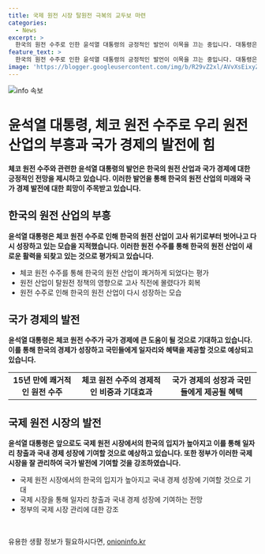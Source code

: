 ```yaml
---
title: 국제 원전 시장 탈원전 극복의 교두보 마련
categories:
  - News
excerpt: >
  한국의 원전 수주로 인한 윤석열 대통령의 긍정적인 발언이 이목을 끄는 중입니다. 대통령은 원전 산업의 부진을 극복하고 국제 시장에서의 경쟁력을 강화하여 일자리 창출과 경제발전을 이끌어낼 것이라 강조했습니다. 이는 제2의 바라카 원전 수주로 우리 경제에 큰 영향을 줄 것으로 기대되며, 국제 원전 시장에서의 선도적 입지를 확보하는 것이 중요하다는 메시지를 전달하고 있습니다.
feature_text: >
  한국의 원전 수주로 인한 윤석열 대통령의 긍정적인 발언이 이목을 끄는 중입니다. 대통령은 원전 산업의 부진을 극복하고 국제 시장에서의 경쟁력을 강화하여 일자리 창출과 경제발전을 이끌어낼 것이라 강조했습니다. 이는 제2의 바라카 원전 수주로 우리 경제에 큰 영향을 줄 것으로 기대되며, 국제 원전 시장에서의 선도적 입지를 확보하는 것이 중요하다는 메시지를 전달하고 있습니다.
image: 'https://blogger.googleusercontent.com/img/b/R29vZ2xl/AVvXsEixyZcFfHzMRdzZMjFBmAUKJYCLCGyLL1o632UiGVXcaFdKo_bkvkuCioo0uUKlGfBVcT3P84aROyZIXSBEx3Aw5nCQ3pTgDom1WDC4m8eifvWiAmWEEVb4x6G_l8C0QH225ldMjyaFvpxGEBGNO37VmDTDMHGhJPq73UglMfDca1-0aw/s1600/blogspot.png'
---
```


<p><img src="https://blogger.googleusercontent.com/img/b/R29vZ2xl/AVvXsEixyZcFfHzMRdzZMjFBmAUKJYCLCGyLL1o632UiGVXcaFdKo_bkvkuCioo0uUKlGfBVcT3P84aROyZIXSBEx3Aw5nCQ3pTgDom1WDC4m8eifvWiAmWEEVb4x6G_l8C0QH225ldMjyaFvpxGEBGNO37VmDTDMHGhJPq73UglMfDca1-0aw/s1600/blogspot.png" alt="info 속보" /></p>

<h1>윤석열 대통령, 체코 원전 수주로 우리 원전 산업의 부흥과 국가 경제의 발전에 힘</h1>

<p data-ke-size="size16"><b>체코 원전 수주와 관련한 윤석열 대통령의 발언은 한국의 원전 산업과 국가 경제에 대한 긍정적인 전망을 제시하고 있습니다. 이러한 발언을 통해 한국의 원전 산업의 미래와 국가 경제 발전에 대한 희망이 주목받고 있습니다.</b></p>

<h2 data-ke-size="size26">한국의 원전 산업의 부흥</h2>

<p data-ke-size="size16"><b>윤석열 대통령은 체코 원전 수주로 인해 한국의 원전 산업이 고사 위기로부터 벗어나고 다시 성장하고 있는 모습을 지적했습니다. 이러한 원전 수주를 통해 한국의 원전 산업이 새로운 활력을 되찾고 있는 것으로 평가되고 있습니다.</b></p>

<ul>
  <li>체코 원전 수주를 통해 한국의 원전 산업이 쾌거하게 되었다는 평가</li>
  <li>원전 산업이 탈원전 정책의 영향으로 고사 직전에 몰렸다가 회복</li>
  <li>원전 수주로 인해 한국의 원전 산업이 다시 성장하는 모습</li>
</ul>

<h2 data-ke-size="size26">국가 경제의 발전</h2>

<p data-ke-size="size16"><b>윤석열 대통령은 체코 원전 수주가 국가 경제에 큰 도움이 될 것으로 기대하고 있습니다. 이를 통해 한국의 경제가 성장하고 국민들에게 일자리와 혜택을 제공할 것으로 예상되고 있습니다.</b></p>

<table>
  <tr>
    <td style="text-align: center; height: 17px;"><b>15년 만에 쾌거적인 원전 수주</b></td>
    <td style="text-align: center; height: 17px;"><b>체코 원전 수주의 경제적인 비중과 기대효과</b></td>
    <td style="text-align: center; height: 17px;"><b>국가 경제의 성장과 국민들에게 제공될 혜택</b></td>
  </tr>
</table>

<h2 data-ke-size="size26">국제 원전 시장의 발전</h2>

<p data-ke-size="size16"><b>윤석열 대통령은 앞으로도 국제 원전 시장에서의 한국의 입지가 높아지고 이를 통해 일자리 창출과 국내 경제 성장에 기여할 것으로 예상하고 있습니다. 또한 정부가 이러한 국제 시장을 잘 관리하여 국가 발전에 기여할 것을 강조하였습니다.</b></p>

<ul>
  <li>국제 원전 시장에서의 한국의 입지가 높아지고 국내 경제 성장에 기여할 것으로 기대</li>
  <li>국제 시장을 통해 일자리 창출과 국내 경제 성장에 기여하는 전망</li>
  <li>정부의 국제 시장 관리에 대한 강조</li>
</ul>

<p data-ke-size="size16">&nbsp;</p>
유용한 생활 정보가 필요하시다면, <a href="https://onioninfo.kr" rel="dofollow">onioninfo.kr</a>


